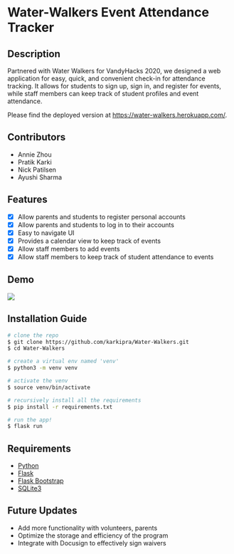 # Water-Walkers Event Attendance Tracker

## Description
Partnered with Water Walkers for VandyHacks 2020, we designed a web application for easy, quick, and convenient check-in for attendance tracking. It allows for students to sign up, sign in, and register for events, while staff members can keep track of student profiles and event attendance.

Please find the deployed version at https://water-walkers.herokuapp.com/.

## Contributors 
* Annie Zhou
* Pratik Karki
* Nick Patilsen
* Ayushi Sharma

## Features
- [x] Allow parents and students to register personal accounts
- [x] Allow parents and students to log in to their accounts
- [x] Easy to navigate UI
- [x] Provides a calendar view to keep track of events
- [x] Allow staff members to add events
- [x] Allow staff members to keep track of student attendance to events

## Demo

![](demo.gif)

## Installation Guide

```bash
# clone the repo
$ git clone https://github.com/karkipra/Water-Walkers.git
$ cd Water-Walkers

# create a virtual env named 'venv'
$ python3 -m venv venv

# activate the venv 
$ source venv/bin/activate

# recursively install all the requirements 
$ pip install -r requirements.txt

# run the app!
$ flask run
```

## Requirements
* [Python](https://www.python.org/)
* [Flask](https://flask.palletsprojects.com/en/1.1.x/)
* [Flask Bootstrap](https://pythonhosted.org/Flask-Bootstrap/)
* [SQLite3](https://www.sqlite.org/index.html)

## Future Updates

- Add more functionality with volunteers, parents
- Optimize the storage and efficiency of the program
- Integrate with Docusign to effectively sign waivers
